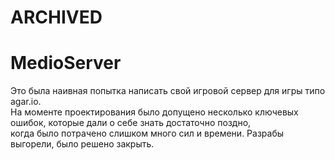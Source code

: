 # ARCHIVED
# MedioServer
Это была наивная попытка написать свой игровой сервер для игры типо agar.io.  
На моменте проектирования было допущено несколько ключевых ошибок, которые дали о себе знать достаточно поздно,  
когда было потрачено слишком много сил и времени. Разрабы выгорели, было решено закрыть.
